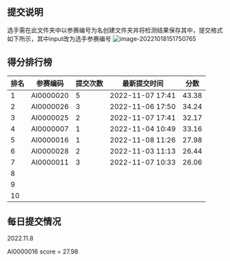## 提交说明

选手需在此文件夹中以参赛编号为名创建文件夹并将检测结果保存其中，提交格式如下所示，其中input改为选手参赛编号
![image-20221018151750765](https://user-images.githubusercontent.com/69101221/196369534-511fb2f1-499d-4563-ad26-47bfb904e68c.png)

## 得分排行榜

| 排名 | 参赛编码  | 提交次数 | 最新提交时间     | 分数  |
| ---- | --------- | -------- | ---------------- | ----- |
| 1    | AI0000020 | 5        | 2022-11-07 17:41 | 43.38 |
| 2    | AI0000026 | 3        | 2022-11-06 17:50 | 34.24 |
| 3    | AI0000025 | 2        | 2022-11-07 17:41 | 32.17 |
| 4    | AI0000007 | 1        | 2022‎-11‎-‎04‎ 10:49 | 33.16 |
| 5    | AI0000016 | 1        | 2022-11-08 11:26 | 27.98 |
| 6    | AI0000028 | 2        | 2022‎-11‎-‎03‎ 11:13 | 26.44 |
| 7   | AI0000011 | 3 | 2022-11-07 10:33 | 26.06 |
| 8    |           |          |                  |       |
| 9    |           |          |                  |       |
| 10   |           |          |                  |       |

## 每日提交情况

2022.11.8

AI0000016 score = 27.98

